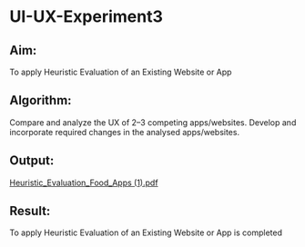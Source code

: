 # UI-UX-Experiment3

## Aim:
To apply Heuristic Evaluation of an Existing Website or App
## Algorithm:
Compare and analyze the UX of 2–3 competing apps/websites.
Develop and incorporate required changes in the analysed apps/websites.
## Output:
[Heuristic_Evaluation_Food_Apps (1).pdf](https://github.com/user-attachments/files/20540969/Heuristic_Evaluation_Food_Apps.1.pdf)

## Result:
To apply Heuristic Evaluation of an Existing Website or App is completed
